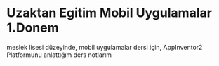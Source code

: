 # Uzaktan Egitim Mobil Uygulamalar 1.Donem
meslek lisesi düzeyinde, mobil uygulamalar dersi için, AppInventor2 Platformunu anlattığım ders notlarım
